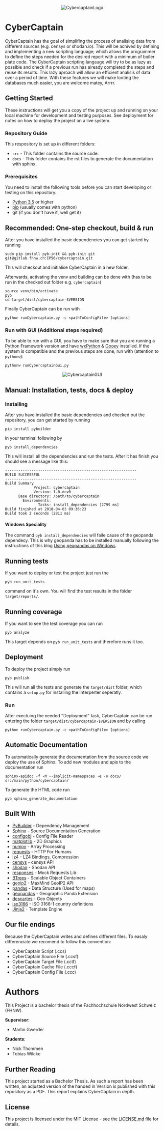 <p align="center">
  <img src="https://gitlab.fhnw.ch/IP56/cybercaptain/uploads/5296e9e1031aba85ae63a2618f8755f3/Logo_CyberCaptain_1_sm.jpg" alt="CybercaptainLogo" />
</p>

# CyberCaptain
CyberCaptain has the goal of simplifing the process of analising data from different sources (e.g. censys or shodan.io). This will be achived by defining and implementing a new scripting language; which allows the programmer to define the steps needed for the desired report with a minimum of boiler plate code. The CyberCaptain scripting langauge will try to be as lazy as possible and check if a previous run has already completed the steps and reuse its results. This lazy aproach will allow an efficient analisis of data over a period of time. With these features we will make looting the databases much easier, you are welcome matey, Arrrr.

## Getting Started
These instructions will get you a copy of the project up and running on your local machine for development and testing purposes. See deployment for notes on how to deploy the project on a live system.

### Repository Guide
This respository is set up in different folders:
* `src` - This folder contains the source code.
* `docs` - This folder contains the rst files to generate the documentation with sphinx.

### Prerequisites
You need to install the following tools before you can start developing or testing on this repository.

* [Python 3.5](https://www.python.org/) or higher
* [pip](https://pip.pypa.io/en/stable/installing/) (usually comes with python)
* git (if you don't have it, well get it)

## Recommended: One-step checkout, build & run
After you have installed the basic dependencies you can get started by running
```
sudo pip install pyb-init && pyb-init git git@gitlab.fhnw.ch:IP56/cybercaptain.git
```
This will checkout and initialise CyberCaptain in a new folder.

Afterwards, activating the venv and building can be done with (has to be run in the checked out folder e.g. `cybercaptain`)
```
source venv/bin/activate
pyb
cd target/dist/cybercaptain-$VERSION
```

Finally CyberCaptain can be run with
```
python runCybercaptain.py -c <pathToConfigFile> [options]
```

### Run with GUI (Additional steps required)
To be able to run with a GUI, you have to make sure that you are running a Python Framework version and have [wxPython](https://wxpython.org/) & [Gooey](https://github.com/chriskiehl/Gooey) installed.
If the system is compatible and the previous steps are done, run with (attention to `pythonw`):
```
pythonw runCybercaptainGui.py
```

<p align="center">
  <img src="https://gitlab.fhnw.ch/IP56/cybercaptain/uploads/b1f87865b7ddc547caa8d9b76a1b151b/cybercaptain_gui_sm.png" alt="CybercaptainGUI" />
</p>

## Manual: Installation, tests, docs & deploy
### Installing
After you have installed the basic dependencies and checked out the repository, you can get started by running 
```
pip install pybuilder
```
in your terminal following by
```
pyb install_dependencies
```

This will install all the dependencies and run the tests. After it has finish you should see a message like this:
```
------------------------------------------------------------
BUILD SUCCESSFUL
------------------------------------------------------------
Build Summary
             Project: cybercaptain
             Version: 1.0.dev0
      Base directory: /path/to/cybercaptain
        Environments: 
               Tasks: install_dependencies [2799 ms]
Build finished at 2018-04-03 09:36:23
Build took 2 seconds (2811 ms)
```

#### Windows Speciality
The command `pyb install_dependencies` will faile cause of the geopanda dependecy. This is why geopanda has to be installed manually following the instructions of this blog [Using geopandas on Windows](https://geoffboeing.com/2014/09/using-geopandas-windows/).

## Running tests
If you want to deploy or test the project just run the 
```
pyb run_unit_tests
```
command on it's own. You will find the test results in the folder `target/reports/`.

## Running coverage
If you want to see the test coverage you can run
```
pyb analyze
```
This target depends on `pyb run_unit_tests` and therefore runs it too.

## Deployment
To deploy the project simply run 
```
pyb publish
```
This will run all the tests and generate the `target/dist` folder, which contains a `setup.py` for installing the interperter seperatly.

### Run
After exectuing the needed "Deployment" task, CyberCaptain can be run entering the folder `target/dist/cybercaptain-$VERSION` and by calling
```
python runCybercaptain.py -c <pathToConfigFile> [options]
```

## Automatic Documentation
To automatically generate the documentation from the source code we deploy the use of Sphinx. To add new modules and apis to the documentation run 
```
sphinx-apidoc -f -M --implicit-namespaces -e -o docs/ src/main/python/cybercaptain/
```

To generate the HTML code run
```
pyb sphinx_generate_documentation
```

## Built With
* [PyBuilder](http://pybuilder.github.io/) - Dependency Management
* [Sphinx](http://www.sphinx-doc.org/) - Source Documentation Generation
* [configobj](https://github.com/DiffSK/configobj) - Config File Reader
* [matplotlib](https://pypi.org/project/matplotlib/) - 2D Graphics
* [numpy](https://pypi.org/project/numpy/) - Array Processing
* [requests](https://pypi.org/project/requests/) - HTTP For Humans
* [lz4](https://pypi.org/project/numpy/) - LZ4 Bindings, Compression
* [censys](https://pypi.org/project/censys/) - censys API
* [shodan](https://pypi.org/project/shodan/) - Shodan API
* [responses](https://pypi.org/project/responses/) - Mock Requests Lib
* [BTrees](https://pypi.org/project/BTrees/) - Scalable Object Containers
* [geoip2](https://pypi.org/project/geoip2/) - MaxMind GeoIP2 API
* [pandas](https://pypi.org/project/pandas/) - Data Structure (Used for maps)
* [geopandas](https://pypi.org/project/geopandas/) - Geographic Panda Extension
* [descartes](https://pypi.org/project/descartes/) - Geo Objects
* [iso3166](https://pypi.org/project/iso3166/) - ISO 3166-1 country definitions
* [Jinja2](https://pypi.org/project/Jinja2/) - Template Engine

## Our file endings
Because the CyberCaptain writes and defines different files. To easaly differenciate we recomend to follow this convention:
* CyberCaptain Script (.ccs)
* CyberCaptain Source File (.ccsf)
* CyberCaptain Target File  (.cctf)
* CyberCaptain Cache File (.cccf)
* CyberCaptain Config File (.ccc)

# Authors
This Project is a bachelor thesis of the Fachhochschule Nordwest Schweiz (FHNW).

**Supervisor**:
* Martin Gwerder

**Students**:
* Nick Thommen
* Tobias Wilcke

## Further Reading
This project started as a Bachelor Thesis. As such a report has been written, an adjusted version of the handed in Version is published with this repository as a PDF. This report explains CyberCaptain in depth.

## License
This project is licensed under the MIT License - see the [LICENSE.md](LICENSE.md) file for details.